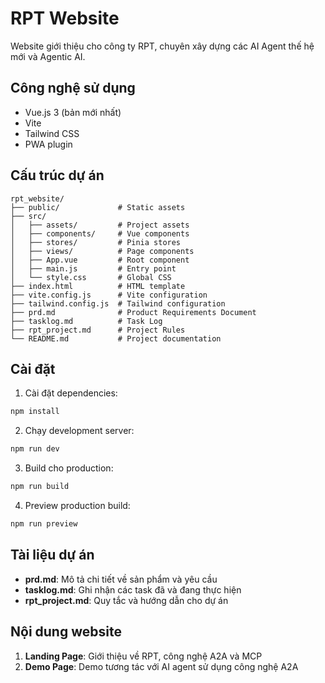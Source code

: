 # RPT Website

Website giới thiệu cho công ty RPT, chuyên xây dựng các AI Agent thế hệ mới và Agentic AI.

## Công nghệ sử dụng

- Vue.js 3 (bản mới nhất)
- Vite
- Tailwind CSS
- PWA plugin

## Cấu trúc dự án

```
rpt_website/
├── public/             # Static assets
├── src/
│   ├── assets/         # Project assets
│   ├── components/     # Vue components
│   ├── stores/         # Pinia stores 
│   ├── views/          # Page components
│   ├── App.vue         # Root component
│   ├── main.js         # Entry point
│   └── style.css       # Global CSS
├── index.html          # HTML template
├── vite.config.js      # Vite configuration
├── tailwind.config.js  # Tailwind configuration
├── prd.md              # Product Requirements Document
├── tasklog.md          # Task Log
├── rpt_project.md      # Project Rules
└── README.md           # Project documentation
```

## Cài đặt

1. Cài đặt dependencies:

```bash
npm install
```

2. Chạy development server:

```bash
npm run dev
```

3. Build cho production:

```bash
npm run build
```

4. Preview production build:

```bash
npm run preview
```

## Tài liệu dự án

- **prd.md**: Mô tả chi tiết về sản phẩm và yêu cầu
- **tasklog.md**: Ghi nhận các task đã và đang thực hiện
- **rpt_project.md**: Quy tắc và hướng dẫn cho dự án

## Nội dung website

1. **Landing Page**: Giới thiệu về RPT, công nghệ A2A và MCP
2. **Demo Page**: Demo tương tác với AI agent sử dụng công nghệ A2A
